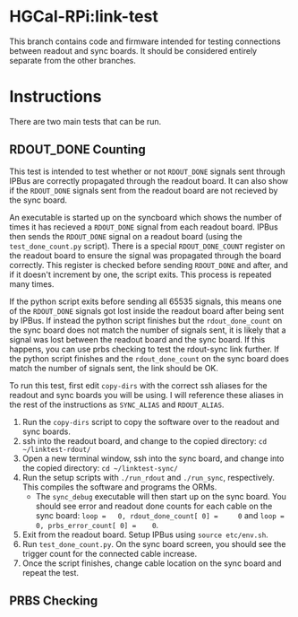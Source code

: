 # HGCal-RPi:link-test

This branch contains code and firmware intended for testing connections between readout and sync boards.
It should be considered entirely separate from the other branches.

# Instructions
There are two main tests that can be run.

## RDOUT\_DONE Counting
This test is intended to test whether or not `RDOUT_DONE` signals sent through IPBus are correctly propagated through the readout board.
It can also show if the `RDOUT_DONE` signals sent from the readout board are not recieved by the sync board.

An executable is started up on the syncboard which shows the number of times it has recieved a `RDOUT_DONE` signal from each readout board.
IPBus then sends the `RDOUT_DONE` signal on a readout board (using the `test_done_count.py` script).
There is a special `RDOUT_DONE_COUNT` register on the readout board to ensure the signal was propagated through the board correctly.
This register is checked before sending `RDOUT_DONE` and after, and if it doesn't increment by one, the script exits.
This process is repeated many times.

If the python script exits before sending all 65535 signals, this means one of the `RDOUT_DONE` signals got lost inside the readout board after being sent by IPBus.
If instead the python script finishes but the `rdout_done_count` on the sync board does not match the number of signals sent, it is likely that a signal was lost between the readout board and the sync board.
If this happens, you can use prbs checking to test the rdout-sync link further.
If the python script finishes and the `rdout_done_count` on the sync board does match the number of signals sent, the link should be OK.

To run this test, first edit `copy-dirs` with the correct ssh aliases for the readout and sync boards you will be using.
I will reference these aliases in the rest of the instructions as `SYNC_ALIAS` and `RDOUT_ALIAS`.
  1. Run the `copy-dirs` script to copy the software over to the readout and sync boards.
  2. ssh into the readout board, and change to the copied directory: `cd ~/linktest-rdout/`
  3. Open a new terminal window, ssh into the sync board, and change into the copied directory: `cd ~/linktest-sync/`
  4. Run the setup scripts with `./run_rdout` and `./run_sync`, respectively. This compiles the software and programs the ORMs.
      - The `sync_debug` executable will then start up on the sync board. You should see error and readout done counts for each cable on the sync board: `loop =   0, rdout_done_count[ 0] =     0` and `loop =   0, prbs_error_count[ 0] =    0`.
  5. Exit from the readout board. Setup IPBus using `source etc/env.sh`.
  6. Run `test_done_count.py`. On the sync board screen, you should see the trigger count for the connected cable increase.
  7. Once the script finishes, change cable location on the sync board and repeat the test.

## PRBS Checking
